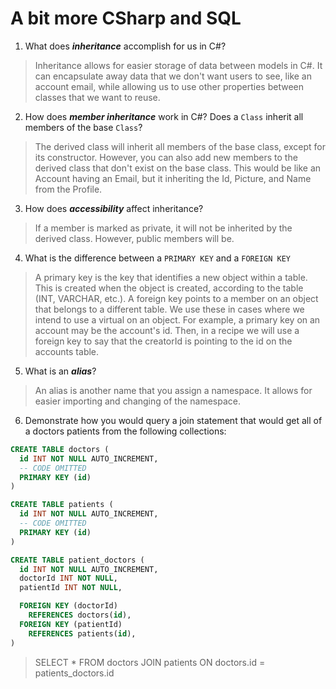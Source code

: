 # A bit more CSharp and SQL
1. What does ***inheritance*** accomplish for us in C#?

  > Inheritance allows for easier storage of data between models in C#. It can encapsulate away data that we don't want users to see, like an account email, while allowing us to use other properties between classes that we want to reuse.

2. How does ***member inheritance*** work in C#? Does a `Class` inherit all members of the base `Class`?

  > The derived class will inherit all members of the base class, except for its constructor. However, you can also add new members to the derived class that don't exist on the base class. This would be like an Account having an Email, but it inheriting the Id, Picture, and Name from the Profile.

3. How does ***accessibility*** affect inheritance?

  > If a member is marked as private, it will not be inherited by the derived class. However, public members will be.

4. What is the difference between a `PRIMARY KEY` and a `FOREIGN KEY`

  > A primary key is the key that identifies a new object within a table. This is created when the object is created, according to the table (INT, VARCHAR, etc.). A foreign key points to a member on an object that belongs to a different table. We use these in cases where we intend to use a virtual on an object. For example, a primary key on an account may be the account's id. Then, in a recipe we will use a foreign key to say that the creatorId is pointing to the id on the accounts table.

5. What is an ***alias***?

  > An alias is another name that you assign a namespace. It allows for easier importing and changing of the namespace.

6. Demonstrate how you would query a join statement that would get all of a doctors patients from the following collections:

  ```SQL
  CREATE TABLE doctors (
    id INT NOT NULL AUTO_INCREMENT,
    -- CODE OMITTED
    PRIMARY KEY (id)
  )

  CREATE TABLE patients (
    id INT NOT NULL AUTO_INCREMENT,
    -- CODE OMITTED
    PRIMARY KEY (id)
  )

  CREATE TABLE patient_doctors (
    id INT NOT NULL AUTO_INCREMENT,
    doctorId INT NOT NULL,
    patientId INT NOT NULL,

    FOREIGN KEY (doctorId)
      REFERENCES doctors(id),
    FOREIGN KEY (patientId)
      REFERENCES patients(id),
  )

  ```

  > SELECT 
    *
    FROM doctors
    JOIN patients ON doctors.id = patients_doctors.id
